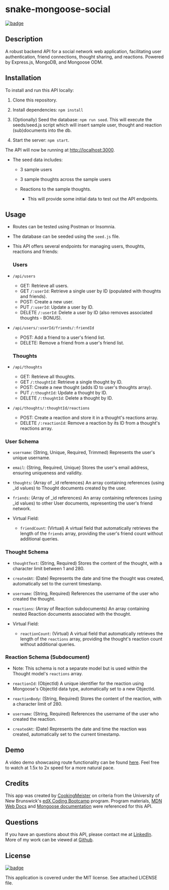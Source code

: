 # snake-mongoose-social

[![badge](https://img.shields.io/badge/license-MIT-brightgreen.svg)](https://opensource.org/licenses/mit)

## Description

A robust backend API for a social network web application, facilitating user authentication, friend connections, thought sharing, and reactions. Powered by Express.js, MongoDB, and Mongoose ODM.

## Installation

To install and run this API locally:

1. Clone this repository.

2. Install dependencies: `npm install`

3. (Optionally) Seed the database: `npm run seed`. This will execute the seeds/seed.js script which will insert sample user, thought and reaction (sub)documents into the db.

4. Start the server: `npm start`.

The API will now be running at [http://localhost:3000](http://localhost:3000).

- The seed data includes:

  - 3 sample users
  - 3 sample thoughts across the sample users
  - Reactions to the sample thoughts.
  
    - This will provide some initial data to test out the API endpoints.

## Usage

- Routes can be tested using Postman or Insomnia.
- The database can be seeded using the `seed.js` file.
- This API offers several endpoints for managing users, thoughts, reactions and friends:

  ### Users

- `/api/users`
  - GET: Retrieve all users.
  - GET `/:userId`: Retrieve a single user by ID (populated with thoughts and friends).
  - POST: Create a new user.
  - PUT `/:userId`: Update a user by ID.
  - DELETE `/:userId`: Delete a user by ID (also removes associated thoughts - BONUS).
- `/api/users/:userId/friends/:friendId`
  - POST: Add a friend to a user's friend list.
  - DELETE: Remove a friend from a user's friend list.

  ### Thoughts

- `/api/thoughts`
  - GET: Retrieve all thoughts.
  - GET `/:thoughtId`: Retrieve a single thought by ID.
  - POST: Create a new thought (adds ID to user's thoughts array).
  - PUT `/:thoughtId`: Update a thought by ID.
  - DELETE `/:thoughtId`: Delete a thought by ID.
- `/api/thoughts/:thoughtId/reactions`
  - POST: Create a reaction and store it in a thought's reactions array.
  - DELETE `/:reactionId`: Remove a reaction by its ID from a thought's reactions array.

### User Schema

- `username`: (String, Unique, Required, Trimmed) Represents the user's unique username.
- `email`: (String, Required, Unique) Stores the user's email address, ensuring uniqueness and validity.
- `thoughts`: (Array of _id references) An array containing references (using _id values) to Thought documents created by the user.
- `friends`: (Array of _id references) An array containing references (using _id values) to other User documents, representing the user's friend network.

- Virtual Field:

  - `friendCount`: (Virtual) A virtual field that automatically retrieves the length of the `friends` array, providing the user's friend count without additional queries.

### Thought Schema

- `thoughtText`: (String, Required) Stores the content of the thought, with a character limit between 1 and 280.
- `createdAt`: (Date) Represents the date and time the thought was created, automatically set to the current timestamp.
- `username`: (String, Required) References the username of the user who created the thought.
- `reactions`: (Array of Reaction subdocuments) An array containing nested Reaction documents associated with the thought.

- Virtual Field:

  - `reactionCount`: (Virtual) A virtual field that automatically retrieves the length of the `reactions` array, providing the thought's reaction count without additional queries.

### Reaction Schema (Subdocument)

- Note: This schema is not a separate model but is used within the Thought model's `reactions` array.

- `reactionId`: (ObjectId) A unique identifier for the reaction using Mongoose's ObjectId data type, automatically set to a new ObjectId.
- `reactionBody`: (String, Required) Stores the content of the reaction, with a character limit of 280.
- `username`: (String, Required) References the username of the user who created the reaction.
- `createdAt`: (Date) Represents the date and time the reaction was created, automatically set to the current timestamp.

## Demo

A video demo showcasing route functionality can be found [here](https://drive.google.com/file/d/1jFO4udv21wB_ZJR01VPZWrEOk6dPA4N-/view?usp=drive_link). Feel free to watch at 1.5x to 2x speed for a more natural pace.

## Credits

This app was created by [CookingMeister](https://github.com/CookingMeister) on criteria from the University of New Brunswick's [edX Coding Bootcamp](https://unb.ca/cel/bootcamps/coding.html) program. Program materials, [MDN Web Docs](https://developer.mozilla.org/en-US/docs/Learn/Server-side/Express_Nodejs/mongoose) and [Mongoose documentation](https://mongoosejs.com/) were referenced for this API.

## Questions

If you have an questions about this API, please contact me at [LinkedIn](https://www.linkedin.com/in/shawn-meister-bb646b29a/). More of my work can be viewed at [Github](https://github.com/CookingMeister).

## License

[![badge](https://img.shields.io/badge/license-MIT-brightgreen.svg)](https://opensource.org/licenses/mit)

This application is covered under the MIT license. See attached LICENSE file.
